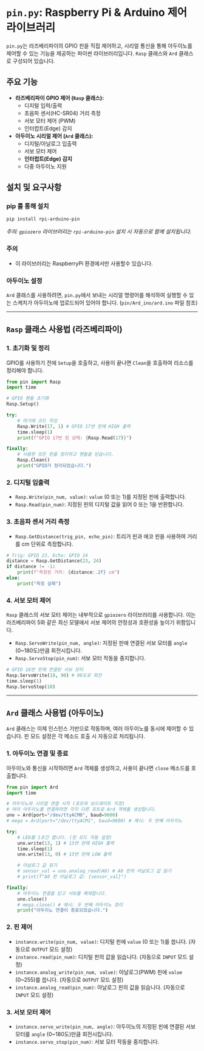# `pin.py`: Raspberry Pi & Arduino 제어 라이브러리

`pin.py`는 라즈베리파이의 GPIO 핀을 직접 제어하고, 시리얼 통신을 통해 아두이노를 제어할 수 있는 기능을 제공하는 파이썬 라이브러리입니다. `Rasp` 클래스와 `Ard` 클래스로 구성되어 있습니다.

## 주요 기능

- **라즈베리파이 GPIO 제어 (`Rasp` 클래스):**
  - 디지털 입력/출력
  - 초음파 센서(HC-SR04) 거리 측정
  - 서보 모터 제어 (PWM)
  - 인터럽트(Edge) 감지
- **아두이노 시리얼 제어 (`Ard` 클래스):**
  - 디지털/아날로그 입출력
  - 서보 모터 제어
  - **인터럽트(Edge) 감지**
  - 다중 아두이노 지원

## 설치 및 요구사항

### pip 를 통해 설치
```bash
pip install rpi-arduino-pin
```
*주의: `gpiozero` 라이브러리는 `rpi-arduino-pin` 설치 시 자동으로 함께 설치됩니다.*
### 주의
* 이 라이브러리는 RaspberryPi 환경에서만 사용할수 있습니다.

### 아두이노 설정
`Ard` 클래스를 사용하려면, `pin.py`에서 보내는 시리얼 명령어를 해석하여 실행할 수 있는 스케치가 아두이노에 업로드되어 있어야 합니다. (`pin/Ard_ino/ard.ino` 파일 참조)

---

## `Rasp` 클래스 사용법 (라즈베리파이)

### 1. 초기화 및 정리
GPIO를 사용하기 전에 `Setup`을 호출하고, 사용이 끝나면 `Clean`을 호출하여 리소스를 정리해야 합니다.

```python
from pin import Rasp
import time

# GPIO 핸들 초기화
Rasp.Setup()

try:
    # 여기에 코드 작성
    Rasp.Write(17, 1) # GPIO 17번 핀에 HIGH 출력
    time.sleep(1)
    print(f"GPIO 17번 핀 상태: {Rasp.Read(17)}")

finally:
    # 사용한 모든 핀을 정리하고 핸들을 닫습니다.
    Rasp.Clean()
    print("GPIO가 정리되었습니다.")
```

### 2. 디지털 입출력

- `Rasp.Write(pin_num, value)`: `value` (0 또는 1)를 지정된 핀에 출력합니다.
- `Rasp.Read(pin_num)`: 지정된 핀의 디지털 값을 읽어 0 또는 1을 반환합니다.

### 3. 초음파 센서 거리 측정

- `Rasp.GetDistance(trig_pin, echo_pin)`: 트리거 핀과 에코 핀을 사용하여 거리를 cm 단위로 측정합니다.

```python
# Trig: GPIO 23, Echo: GPIO 24
distance = Rasp.GetDistance(23, 24)
if distance != -1:
    print(f"측정된 거리: {distance:.2f} cm")
else:
    print("측정 실패")
```

### 4. 서보 모터 제어

`Rasp` 클래스의 서보 모터 제어는 내부적으로 `gpiozero` 라이브러리를 사용합니다. 이는 라즈베리파이 5와 같은 최신 모델에서 서보 제어의 안정성과 호환성을 높이기 위함입니다.

- `Rasp.ServoWrite(pin_num, angle)`: 지정된 핀에 연결된 서보 모터를 `angle` (0~180도)만큼 회전시킵니다.
- `Rasp.ServoStop(pin_num)`: 서보 모터 작동을 중지합니다.

```python
# GPIO 18번 핀에 연결된 서보 모터
Rasp.ServoWrite(18, 90) # 90도로 회전
time.sleep(1)
Rasp.ServoStop(18)
```

---

## `Ard` 클래스 사용법 (아두이노)

`Ard` 클래스는 이제 인스턴스 기반으로 작동하며, 여러 아두이노를 동시에 제어할 수 있습니다. 핀 모드 설정은 각 메소드 호출 시 자동으로 처리됩니다.

### 1. 아두이노 연결 및 종료
아두이노와 통신을 시작하려면 `Ard` 객체를 생성하고, 사용이 끝나면 `close` 메소드를 호출합니다.

```python
from pin import Ard
import time

# 아두이노와 시리얼 연결 시작 (포트와 보드레이트 지정)
# 여러 아두이노를 연결하려면 각각 다른 포트로 Ard 객체를 생성합니다.
uno = Ard(port="/dev/ttyACM0", baud=9600)
# mega = Ard(port="/dev/ttyACM1", baud=9600) # 예시: 두 번째 아두이노

try:
    # LED를 1초간 켭니다. (핀 모드 자동 설정)
    uno.write(13, 1) # 13번 핀에 HIGH 출력
    time.sleep(1)
    uno.write(13, 0) # 13번 핀에 LOW 출력

    # 아날로그 값 읽기
    # sensor_val = uno.analog_read(A0) # A0 핀의 아날로그 값 읽기
    # print(f"A0 핀 아날로그 값: {sensor_val}")

finally:
    # 아두이노 연결을 닫고 서보를 해제합니다.
    uno.close()
    # mega.close() # 예시: 두 번째 아두이노 정리
    print("아두이노 연결이 종료되었습니다.")
```

### 2. 핀 제어

- `instance.write(pin_num, value)`: 디지털 핀에 `value` (0 또는 1)를 씁니다. (자동으로 `OUTPUT` 모드 설정)
- `instance.read(pin_num)`: 디지털 핀의 값을 읽습니다. (자동으로 `INPUT` 모드 설정)
- `instance.analog_write(pin_num, value)`: 아날로그(PWM) 핀에 `value` (0~255)를 씁니다. (자동으로 `OUTPUT` 모드 설정)
- `instance.analog_read(pin_num)`: 아날로그 핀의 값을 읽습니다. (자동으로 `INPUT` 모드 설정)

### 3. 서보 모터 제어

- `instance.servo_write(pin_num, angle)`: 아두이노의 지정된 핀에 연결된 서보 모터를 `angle` (0~180도)만큼 회전시킵니다.
- `instance.servo_stop(pin_num)`: 서보 모터 작동을 중지합니다.
